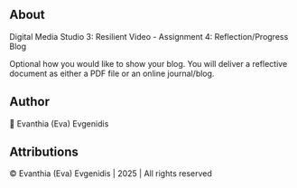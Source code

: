 ## About

<p align="left">Digital Media Studio 3: Resilient Video - Assignment 4: Reflection/Progress Blog
</p>
<p align="left">Optional how you would like to show your blog. You will deliver a reflective document as either a PDF file or an online journal/blog.
</p>

## Author

<p align="left">🌸 Evanthia (Eva) Evgenidis</p>

## Attributions

<p align="left">© Evanthia (Eva) Evgenidis | 2025 | All rights reserved
</p>
